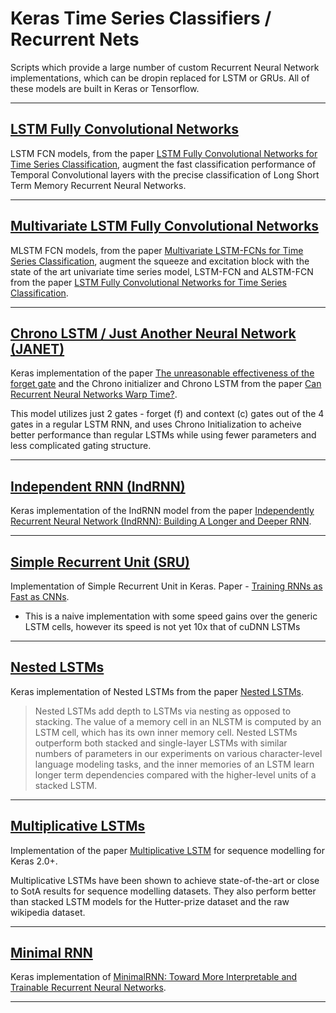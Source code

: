 # Keras Time Series Classifiers / Recurrent Nets

Scripts which provide a large number of custom Recurrent Neural Network implementations, which can be dropin
replaced for LSTM or GRUs. All of these models are built in Keras or Tensorflow.

----

## [LSTM Fully Convolutional Networks](https://github.com/titu1994/LSTM-FCN)

LSTM FCN models, from the paper [LSTM Fully Convolutional Networks for Time Series Classification](https://arxiv.org/abs/1709.05206), augment the fast classification performance of Temporal Convolutional layers with the precise classification of Long Short Term Memory Recurrent Neural Networks.

----

## [Multivariate LSTM Fully Convolutional Networks](https://github.com/titu1994/MLSTM-FCN)

MLSTM FCN models, from the paper [Multivariate LSTM-FCNs for Time Series Classification](https://arxiv.org/abs/1801.04503), augment the squeeze and excitation block with the state of the art univariate time series model, LSTM-FCN and ALSTM-FCN from the paper [LSTM Fully Convolutional Networks for Time Series Classification](https://arxiv.org/abs/1709.05206).

----

## [Chrono LSTM / Just Another Neural Network (JANET)](https://github.com/titu1994/Keras-just-another-network-JANET)

Keras implementation of the paper [The unreasonable effectiveness of the forget gate](https://arxiv.org/abs/1804.04849) and the Chrono initializer and Chrono LSTM from the paper [Can Recurrent Neural Networks Warp Time?](https://openreview.net/pdf?id=SJcKhk-Ab).

This model utilizes just 2 gates - forget (f) and context (c) gates out of the 4 gates in a regular LSTM RNN, and uses Chrono Initialization to acheive better performance than regular LSTMs while using fewer parameters and less complicated gating structure.

----

## [Independent RNN (IndRNN)](https://github.com/titu1994/Keras-IndRNN)

Keras implementation of the IndRNN model from the paper [Independently Recurrent Neural Network (IndRNN): Building A Longer and Deeper RNN](https://arxiv.org/abs/1803.04831).

----

## [Simple Recurrent Unit (SRU)](https://github.com/titu1994/keras-SRU)

Implementation of Simple Recurrent Unit in Keras. Paper - [Training RNNs as Fast as CNNs](https://arxiv.org/abs/1709.02755).

 - This is a naive implementation with some speed gains over the generic LSTM cells, however its speed is not yet 10x that of cuDNN LSTMs

----

## [Nested LSTMs](https://github.com/titu1994/Nested-LSTM)

Keras implementation of Nested LSTMs from the paper [Nested LSTMs](https://arxiv.org/abs/1801.10308).

> Nested LSTMs add depth to LSTMs via nesting as opposed to stacking. The value of a memory cell in an NLSTM is computed by an LSTM cell, which has its own inner memory cell. Nested LSTMs outperform both stacked and single-layer LSTMs with similar numbers of parameters in our experiments on various character-level language modeling tasks, and the inner memories of an LSTM learn longer term dependencies compared with the higher-level units of a stacked LSTM.

----

## [Multiplicative LSTMs](https://github.com/titu1994/Keras-Multiplicative-LSTM)

Implementation of the paper [Multiplicative LSTM](https://arxiv.org/pdf/1609.07959.pdf) for sequence modelling for Keras 2.0+.

Multiplicative LSTMs have been shown to achieve state-of-the-art or close to SotA results for sequence modelling datasets. They also perform better than stacked LSTM models for the Hutter-prize dataset and the raw wikipedia dataset.

----

## [Minimal RNN](https://github.com/titu1994/keras-minimal-rnn)

Keras implementation of [MinimalRNN: Toward More Interpretable and Trainable Recurrent Neural Networks](https://arxiv.org/abs/1711.06788).

----
